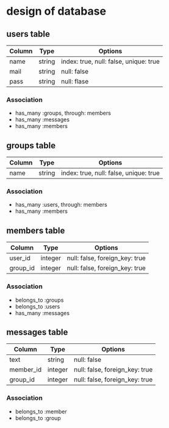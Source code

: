 # design of database

## users table
|Column|Type|Options|
|------|----|-------|
|name|string|index: true, null: false, unique: true|
|mail|string|null: false|
|pass|string|null: flase|

### Association
- has_many :groups, through: members
- has_many :messages
- has_many :members

## groups table
|Column|Type|Options|
|------|----|-------|
|name|string|index: true, null: false, unique: true|

### Association
- has_many :users, through: members
- has_many :members

## members table
|Column|Type|Options|
|------|----|-------|
|user_id|integer|null: false, foreign_key: true|
|group_id|integer|null: false, foreign_key: true|

### Association
- belongs_to :groups
- belongs_to :users
- has_many :messages

## messages table
|Column|Type|Options|
|------|----|-------|
|text|string|null: false|
|member_id|integer|null: false, foreign_key: true|
|group_id|integer|null: false, foreign_key: true|

### Association
- belongs_to :member
- belongs_to :group